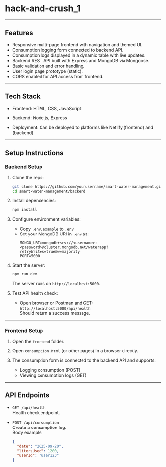 # hack-and-crush_1

---

## Features

- Responsive multi-page frontend with navigation and themed UI.
- Consumption logging form connected to backend API.
- Consumption logs displayed in a dynamic table with live updates.
- Backend REST API built with Express and MongoDB via Mongoose.
- Basic validation and error handling.
- User login page prototype (static).
- CORS enabled for API access from frontend.
  
---

## Tech Stack

- Frontend: HTML, CSS, JavaScript
- Backend: Node.js, Express

- Deployment: Can be deployed to platforms like Netlify (frontend) and  (backend)
  
---

## Setup Instructions

### Backend Setup

1. Clone the repo:
    ```bash
    git clone https://github.com/yourusername/smart-water-management.git
    cd smart-water-management/backend
    ```

2. Install dependencies:
    ```bash
    npm install
    ```

3. Configure environment variables:
    - Copy `.env.example` to `.env`
    - Set your MongoDB URI in `.env` as:
      ```
      MONGO_URI=mongodb+srv://<username>:<password>@cluster.mongodb.net/waterapp?retryWrites=true&w=majority
      PORT=5000
      ```

4. Start the server:
    ```bash
    npm run dev
    ```
    The server runs on `http://localhost:5000`.

5. Test API health check:
    - Open browser or Postman and GET:  
      `http://localhost:5000/api/health`  
      Should return a success message.

---

### Frontend Setup

1. Open the `frontend` folder.

2. Open `consumption.html` (or other pages) in a browser directly.

3. The consumption form is connected to the backend API and supports:

    - Logging consumption (POST)
    - Viewing consumption logs (GET)

---

## API Endpoints

- `GET /api/health`  
  Health check endpoint.

- `POST /api/consumption`  
  Create a consumption log.  
  Body example:
  ```json
  {
    "date": "2025-09-20",
    "litersUsed": 1200,
    "userId": "user123"
  }
